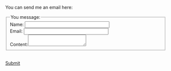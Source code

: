 You can send me an email here:

<form method="POST" action="https://formspree.io/gaoyuankidult@gmail.com">
  <fieldset>
    <legend>You message:</legend>
    Name: <input name="name" type="text" size="30" required><br>
    Email: <input name="_replyto" type="text" size="30" required><br>
    Content:<textarea name="message" required></textarea>
  </fieldset>
</form>
<br>
<a href="#" class="btn--primary" onclick="form.submit();">Submit</a>
